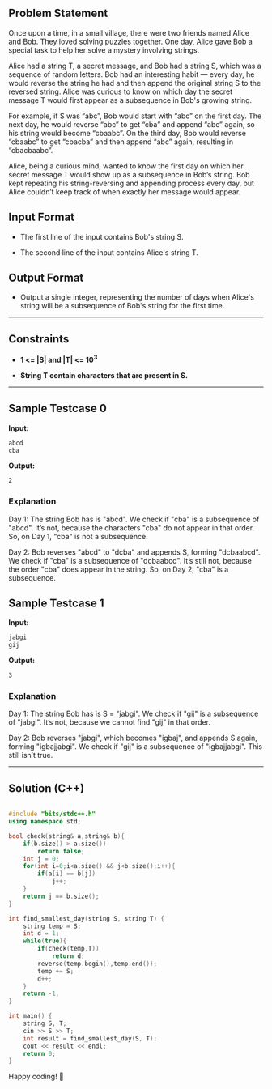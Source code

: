 ## Problem Statement

Once upon a time, in a small village, there were two friends named Alice and Bob. They loved solving puzzles together. One day, Alice gave Bob a special task to help her solve a mystery involving strings.

Alice had a string T, a secret message, and Bob had a string S, which was a sequence of random letters. Bob had an interesting habit — every day, he would reverse the string he had and then append the original string S to the reversed string. Alice was curious to know on which day the secret message T would first appear as a subsequence in Bob's growing string.

For example, if S was “abc”, Bob would start with “abc” on the first day. The next day, he would reverse “abc” to get “cba” and append “abc” again, so his string would become “cbaabc”. On the third day, Bob would reverse “cbaabc” to get “cbacba” and then append “abc” again, resulting in “cbacbaabc”.

Alice, being a curious mind, wanted to know the first day on which her secret message T would show up as a subsequence in Bob’s string. Bob kept repeating his string-reversing and appending process every day, but Alice couldn’t keep track of when exactly her message would appear.

## Input Format

- The first line of the input contains Bob's string S.

- The second line of the input contains Alice's string T.



## Output Format

- Output a single integer, representing the number of days when Alice's string will be a subsequence of Bob's string for the first time.

---

## Constraints

- **1 <= |S| and |T| <= 10<sup>3</sup>**

- **String T contain characters that are present in S.**

---

## Sample Testcase 0

**Input:**
```bash
abcd
cba
```

**Output:**
```bash
2
```

### Explanation

Day 1: The string Bob has is "abcd". We check if "cba" is a subsequence of "abcd". It’s not, because the characters "cba" do not appear in that order. So, on Day 1, "cba" is not a subsequence.


Day 2: Bob reverses "abcd" to "dcba" and appends S, forming "dcbaabcd". We check if "cba" is a subsequence of "dcbaabcd". It’s still not, because the order "cba" does appear in the string. So, on Day 2, "cba" is a subsequence.

## Sample Testcase 1

**Input:**
```bash
jabgi
gij
```

**Output:**
```bash
3
```

### Explanation

Day 1: The string Bob has is S = "jabgi". We check if "gij" is a subsequence of "jabgi". It’s not, because we cannot find "gij" in that order.


Day 2: Bob reverses "jabgi", which becomes "igbaj", and appends S again, forming "igbajjabgi". We check if "gij" is a subsequence of "igbajjabgi". This still isn’t true.

---

## Solution (C++)

```cpp

#include "bits/stdc++.h"
using namespace std;

bool check(string& a,string& b){
    if(b.size() > a.size())
        return false;
    int j = 0;
    for(int i=0;i<a.size() && j<b.size();i++){
        if(a[i] == b[j])    
            j++;
    }
    return j == b.size();
}

int find_smallest_day(string S, string T) {
    string temp = S;
    int d = 1;
    while(true){
        if(check(temp,T))
            return d;
        reverse(temp.begin(),temp.end());
        temp += S;
        d++;
    }
    return -1;
}

int main() {
    string S, T;
    cin >> S >> T;
    int result = find_smallest_day(S, T);
    cout << result << endl;
    return 0;
}

```


Happy coding! 🚀
